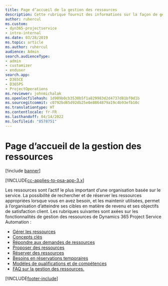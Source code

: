 ```yaml
---
title: Page d’accueil de la gestion des ressources
description: Cette rubrique fournit des informations sur la façon de gérer les ressources.
author: ruhercul
ms.custom:
- dyn365-projectservice
- intro-internal
ms.date: 03/28/2019
ms.topic: article
ms.author: ruhercul
audience: Admin
search.audienceType:
- admin
- customizer
- enduser
search.app:
- D365CE
- D365PS
- ProjectOperations
ms.reviewer: johnmichalak
ms.openlocfilehash: 1d909b0cb3530b5f1a829983d2d4737d81bf0d1b
ms.sourcegitcommit: c0792bd65d92db25e0e8864879a19c4b93efb10c
ms.translationtype: HT
ms.contentlocale: fr-FR
ms.lasthandoff: 04/14/2022
ms.locfileid: "8578751"
---
```

# <a name="resource-management-home-page"></a>Page d’accueil de la gestion des ressources

[!include [banner](../includes/psa-now-project-operations.md)]

[!INCLUDE[cc-applies-to-psa-app-3.x](../includes/cc-applies-to-psa-app-3x.md)]

Les ressources sont l’actif le plus important d’une organisation basée sur le service. La possibilité de rechercher et de réserver les ressources appropriées lorsque vous en avez besoin, et les maintenir utilisées, permet à l’organisation d’atteindre ses cibles en matière de revenu et ses objectifs de satisfaction client. Les rubriques suivantes sont axées sur les fonctionnalités de gestion des ressources de Dynamics 365 Project Service Automation :

- [Gérer les ressources](manage-resources.md)
- [Concepts clés](reports-key-concepts.md)
- [Répondre aux demandes de ressources](resource-management-fulfill-requests.md)
- [Proposer des ressources](resource-management-propose-resources.md)
- [Réserver des ressources](resource-management-book-resources-scheduleboard.md)
- [Besoins en réservations temporaires](resource-management-softbook-requirements.md)
- [Modèles de qualifications et de compétences](resource-management-skills-proficiency.md)
- [FAQ sur la gestion des ressources.](resource-management-faq.md)


[!INCLUDE[footer-include](../includes/footer-banner.md)]
